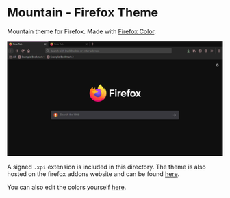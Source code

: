 # Mountain - Firefox Theme

Mountain theme for Firefox. Made with [Firefox Color](https://color.firefox.com/).

![](scrot.png)

A signed `.xpi` extension is included in this directory. The theme is also hosted on the firefox addons website and can be found [here](https://addons.mozilla.org/en-US/firefox/addon/mountain_theme).  
  
You can also edit the colors yourself [here](https://color.firefox.com/?theme=XQAAAAJ-BAAAAAAAAABBqYhm849SCicxcUfbB38oKRicm6da8pHS_jJb-G_pjPXQAkFXTZounwn6yJfY7Md5a2gRuX77QZF3yq1OXWJ-4QQluY5UZGsPvcUJJaTpiM4wz3eYEoEfASHt0BcRwgWC0F0QluKkXXD5_gELtUi72e_F8IxjRTFIxf9G7AbaSNj5_yQ6xH-vwNMfXCxzmmiYzpVdPscn5Rp4OT7QF_mGHhj-beLZt8J7JYM5tMB_pJNMPn9AkkK8ynxo_KdQ9CmkWbEDUuBDhnmrxqFzVY6fL7rfRkJD467Rw391k1ibPXdtH8ORNq3O_xlZeZ9G40_kxc-a-YJPjVOTRvW3CF57WBIYH0pSTkmpCdkuB0iLZfWJf77ko66HMKhEkhceTLZqWclp_i4_BzVwM03q7TNVJj-hzxv0B1tU7tsJEJYMlkvTfVWfBN8FwL-mFQjiYMqduyxPGRN0ZCvJdEyGam734HWjtKov9vt3yLEiH6T63__j1L02fmYAogQpJz15e5sJ22H9TIyvHzRSBQOn06c8_WAi-__xjKKaCSOWTp_3GvM-hsOG9zqW-vtrQcVqC2lkZO1qNf4F1Mw).
